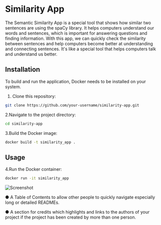 # Similarity App

The Semantic Similarity App is a special tool that shows how similar two sentences are using the spaCy library. It helps computers understand our words and sentences, which is important for answering questions and finding information. With this app, we can quickly check the similarity between sentences and help computers become better at understanding and connecting sentences. It's like a special tool that helps computers talk and understand us better.

## Installation

To build and run the application, Docker needs to be installed on your system.

1. Clone this repository:

```bash
git clone https://github.com/your-username/similarity-app.git
```
   
2.Navigate to the project directory:
```bash
cd similarity-app
```

3.Build the Docker image:
```bash
docker build -t similarity_app .
```
## Usage
4.Run the Docker container:
```bash
docker run -it similarity_app
```
![Screenshot](Screenshot_semantic/screenshot%202023-05-17%20at%2013.17.50.png)



● A Table of Contents to allow other people to quickly navigate especially long
or detailed READMEs.


● A section for credits which highlights and links to the authors of your project
if the project has been created by more than one person.
     


 

   
